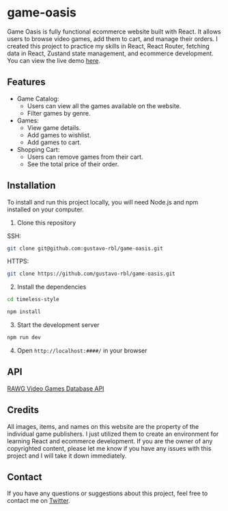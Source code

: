 # game-oasis

Game Oasis is fully functional ecommerce website built with React. It allows users to browse video games, add them to cart, and manage their orders. I created this project to practice my skills in React, React Router, fetching data in React, Zustand state management, and ecommerce development. You can view the live demo [here](https://game-oasis.netlify.app/).

## Features

- Game Catalog:
  - Users can view all the games available on the website.
  - Filter games by genre.
- Games:
  - View game details.
  - Add games to wishlist.
  - Add games to cart.
- Shopping Cart:
  - Users can remove games from their cart.
  - See the total price of their order.

## Installation

To install and run this project locally, you will need Node.js and npm installed on your computer.

1. Clone this repository

SSH:

```sh
git clone git@github.com:gustavo-rbl/game-oasis.git
```

HTTPS:

```sh
git clone https://github.com/gustavo-rbl/game-oasis.git
```

2. Install the dependencies

```sh
cd timeless-style
```

```sh
npm install
```

3. Start the development server

```sh
npm run dev
```

4. Open `http://localhost:####/` in your browser

## API

[RAWG Video Games Database API](https://rawg.io/apidocs)

## Credits

All images, items, and names on this website are the property of the individual game publishers. I just utilized them to create an environment for learning React and ecommerce development. If you are the owner of any copyrighted content, please let me know if you have any issues with this project and I will take it down immediately.

## Contact

If you have any questions or suggestions about this project, feel free to contact me on [Twitter](https://twitter.com/gustavo_rbl).
